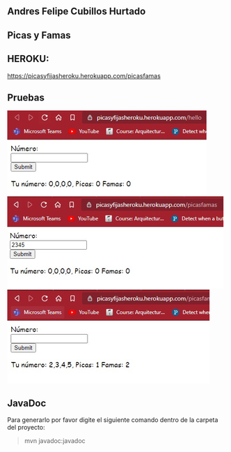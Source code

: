 ## Andres Felipe Cubillos Hurtado
## Picas y Famas

## HEROKU:
https://picasyfijasheroku.herokuapp.com/picasfamas


## Pruebas

![alt text](https://raw.githubusercontent.com/andrewcubillos/picasyfijas/master/img/capt1.jpg)
![alt text](https://raw.githubusercontent.com/andrewcubillos/picasyfijas/master/img/capt2.jpg)
![alt text](https://raw.githubusercontent.com/andrewcubillos/picasyfijas/master/img/capt3.jpg)



## JavaDoc
Para generarlo por favor digite el siguiente comando dentro de la carpeta del proyecto:
> mvn javadoc:javadoc
